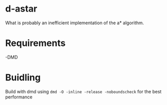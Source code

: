 # d-astar
What is probably an inefficient implementation of the a* algorithm.
# Requirements
-DMD
# Buidling
Build with dmd using `dmd -O -inline -release -noboundscheck` for the best performance
